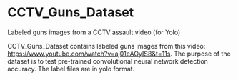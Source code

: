 # CCTV_Guns_Dataset
Labeled guns images from a CCTV assault video (for Yolo)

CCTV_Guns_Dataset contains labeled guns images from this video: https://www.youtube.com/watch?v=aj01eAOyIS8&t=11s. 
The purpose of the dataset is to test pre-trained convolutional neural network detection accuracy.
The label files are in yolo format.
